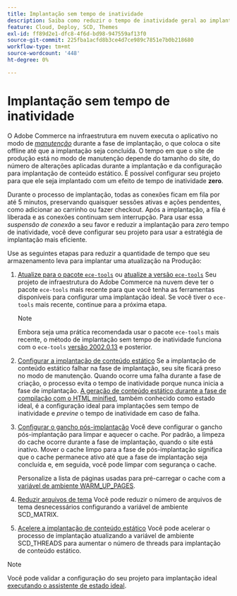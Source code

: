 ```yaml
---
title: Implantação sem tempo de inatividade
description: Saiba como reduzir o tempo de inatividade geral ao implantar o Adobe Commerce em projetos de infraestrutura em nuvem.
feature: Cloud, Deploy, SCD, Themes
exl-id: ff89d2e1-dfc8-4f6d-bd98-947559af13f0
source-git-commit: 225fba1acfd8b3ce4d7ce989c7851e7b0b218680
workflow-type: tm+mt
source-wordcount: '448'
ht-degree: 0%

---
```


# Implantação sem tempo de inatividade

O Adobe Commerce na infraestrutura em nuvem executa o aplicativo no modo de [_manutenção_](https://experienceleague.adobe.com/docs/commerce-operations/configuration-guide/setup/application-modes.html#production-mode) durante a fase de implantação, o que coloca o site offline até que a implantação seja concluída. O tempo em que o site de produção está no modo de manutenção depende do tamanho do site, do número de alterações aplicadas durante a implantação e da configuração para implantação de conteúdo estático. É possível configurar seu projeto para que ele seja implantado com um efeito de tempo de inatividade **zero**.

Durante o processo de implantação, todas as conexões ficam em fila por até 5 minutos, preservando quaisquer sessões ativas e ações pendentes, como adicionar ao carrinho ou fazer checkout. Após a implantação, a fila é liberada e as conexões continuam sem interrupção. Para usar essa _suspensão de conexão_ a seu favor e reduzir a implantação para _zero_ tempo de inatividade, você deve configurar seu projeto para usar a estratégia de implantação mais eficiente.

Use as seguintes etapas para reduzir a quantidade de tempo que seu armazenamento leva para implantar uma atualização na Produção:

1. [Atualize para o pacote `ece-tools`](../dev-tools/install-package.md) ou [atualize a versão `ece-tools`](../dev-tools/update-package.md)
Seu projeto de infraestrutura do Adobe Commerce na nuvem deve ter o pacote `ece-tools` mais recente para que você tenha as ferramentas disponíveis para configurar uma implantação ideal. Se você tiver o `ece-tools` mais recente, continue para a próxima etapa.

   >[!NOTE]
   >
   >Embora seja uma prática recomendada usar o pacote `ece-tools` mais recente, o método de implantação sem tempo de inatividade funciona com o `ece-tools` [versão 2002.0.13](../release-notes/cloud-release-archive.md#v2002013) e posterior.

1. [Configurar a implantação de conteúdo estático](static-content.md)
Se a implantação de conteúdo estático falhar na fase de implantação, seu site ficará preso no modo de manutenção. Quando ocorre uma falha durante a fase de criação, o processo evita o tempo de inatividade porque nunca inicia a fase de implantação. [A geração de conteúdo estático durante a fase de compilação com o HTML minified](static-content.md#setting-the-scd-on-build), também conhecido como estado ideal, é a configuração ideal para implantações sem tempo de inatividade e _previne_ o tempo de inatividade em caso de falha.

1. [Configurar o gancho pós-implantação](../application/hooks-property.md)
Você deve configurar o gancho pós-implantação para limpar e aquecer o cache. Por padrão, a limpeza do cache ocorre durante a fase de implantação, quando o site está inativo. Mover o cache limpo para a fase de pós-implantação significa que o cache permanece ativo até que a fase de implantação seja concluída e, em seguida, você pode limpar com segurança o cache.

   Personalize a lista de páginas usadas para pré-carregar o cache com a [variável de ambiente WARM_UP_PAGES](../environment/variables-post-deploy.md#warmuppages).

1. [Reduzir arquivos de tema](../environment/variables-deploy.md#scdmatrix)
Você pode reduzir o número de arquivos de tema desnecessários configurando a variável de ambiente SCD\_MATRIX.

1. [Acelere a implantação de conteúdo estático](../environment/variables-deploy.md#scdthreads)
Você pode acelerar o processo de implantação atualizando a variável de ambiente SCD\_THREADS para aumentar o número de threads para implantação de conteúdo estático.

>[!NOTE]
>
>Você pode validar a configuração do seu projeto para implantação ideal [executando o assistente de estado ideal](smart-wizards.md#verifying-an-ideal-configuration).
